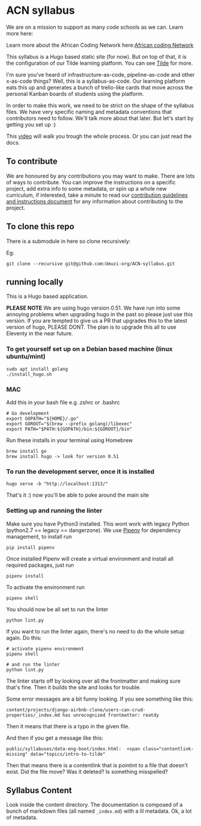 # ACN syllabus

We are on a mission to support as many code schools as we can. Learn more here:

Learn more about the African Coding Network here:[African coding Network](https://www.africancoding.network/)

This syllabus is a Hugo based static site (for now). But on top of that, it is the configuration of our Tilde learning platform. You can see [Tilde](https://github.com/Umuzi-org/Tilde) for more.  

I'm sure you've heard of infrastructure-as-code, pipeline-as-code and other x-as-code things? Well, this is a syllabus-as-code. Our learning platform eats this up and generates a bunch of trello-like cards that move across the personal Kanban boards of students using the platform.

In order to make this work, we need to be strict on the shape of the syllabus files. We have very specific naming and metadata conventions that contributors need to follow. We'll talk more about that later. But let's start by getting you set up :)

This [video](https://www.youtube.com/watch?v=j5-uaSgIGI0&feature=youtu.be) will walk you trough the whole process. Or you can just read the docs.

## To contribute

We are honoured by any contributions you may want to make.
There are lots of ways to contribute. You can improve the instructions on a specific project, add extra info to some metadata, or spin up a whole new curriculum, if interested, take a minute to read our [contribution guidelines and instructions document](https://github.com/Umuzi-org/ACN-syllabus/blob/develop/contribute.md) for any information about contributing to the project.

## To clone this repo

There is a submodule in here so clone recursively:

Eg:

```
git clone --recursive git@github.com:Umuzi-org/ACN-syllabus.git
```

## running locally

This is a Hugo based application.

**PLEASE NOTE** We are using hugo version 0.51. We have run into some annoying problems when upgrading hugo in the past so please just use this version.
If you are tempted to give us a PR that upgrades this to the latest version of hugo, PLEASE DONT. The plan is to upgrade this all to use Eleventy in the near future.

### To get yourself set up on a Debian based machine (linux ubuntu/mint)

```
sudo apt install golang
./install_hugo.sh
```

### MAC

Add this in your bash file e.g .zshrc or .bashrc

```
# Go development
export GOPATH="${HOME}/.go"
export GOROOT="$(brew --prefix golang)/libexec"
export PATH="$PATH:${GOPATH}/bin:${GOROOT}/bin"
```

Run these installs in your terminal using Homebrew

```
brew install go
brew install hugo -> look for version 0.51
```

### To run the development server, once it is installed

```
hugo serve -b "http://localhost:1313/"
```

That's it :) now you'll be able to poke around the main site

### Setting up and running the linter

Make sure you have Python3 installed. This wont work with legacy Python (python2.7 == legacy == dangerzone).
We use [Pipenv](https://pipenv.pypa.io/en/latest/) for dependency management, to install run

```
pip install pipenv
```

Once installed Pipenv will create a virtual environment and install all required packages, just run
```
pipenv install
```

To activate the environment run
```
pipenv shell
```

You should now be all set to run the linter
```
python lint.py
```

If you want to run the linter again, there's no need to do the whole setup again. Do this:
```
# activate pipenv environment
pipenv shell

# and run the linter
python lint.py
```

The linter starts off by looking over all the frontmatter and making sure that's fine. Then it builds the site and looks for trouble.

Some error messages are a bit funny looking. If you see something like this:

```
content/projects/django-airbnb-clone/users-can-crud-properties/_index.md has unrecognized frontmatter: reatdy
```

Then it means that there is a typo in the given file.

And then if you get a message like this:

```
public/syllabuses/data-eng-boot/index.html:  <span class="contentlink-missing" data="topics/intro-to-tilde"
```

Then that means there is a contentlink that is pointint to a file that doesn't exist. Did the file move? Was it deleted? Is something misspelled?

## Syllabus Content

Look inside the content directory. The documentation is composed of a bunch of markdown files (all named `_index.md`) with a lil metadata. Ok, a lot of metadata.
